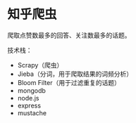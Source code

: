 # 知乎爬虫

爬取点赞数最多的回答、关注数最多的话题。

技术栈：

- Scrapy（爬虫）
- Jieba（分词，用于爬取结果的词频分析）
- Bloom Filter（用于过滤重复的话题）
- mongodb
- node.js
- express
- mustache
